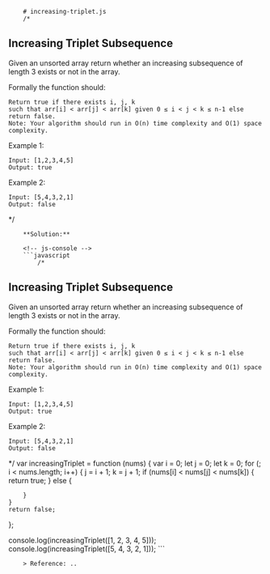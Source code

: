 
        # increasing-triplet.js
        /*

## Increasing Triplet Subsequence
Given an unsorted array return whether an increasing subsequence of length 3 exists or not in the array.

Formally the function should:

```
Return true if there exists i, j, k 
such that arr[i] < arr[j] < arr[k] given 0 ≤ i < j < k ≤ n-1 else return false.
Note: Your algorithm should run in O(n) time complexity and O(1) space complexity.
```

Example 1:

```
Input: [1,2,3,4,5]
Output: true
```

Example 2:

```
Input: [5,4,3,2,1]
Output: false
```

*/
        
        **Solution:**
        
        <!-- js-console -->
        ```javascript
            /*

## Increasing Triplet Subsequence
Given an unsorted array return whether an increasing subsequence of length 3 exists or not in the array.

Formally the function should:

```
Return true if there exists i, j, k 
such that arr[i] < arr[j] < arr[k] given 0 ≤ i < j < k ≤ n-1 else return false.
Note: Your algorithm should run in O(n) time complexity and O(1) space complexity.
```

Example 1:

```
Input: [1,2,3,4,5]
Output: true
```

Example 2:

```
Input: [5,4,3,2,1]
Output: false
```

*/
var increasingTriplet = function (nums) {
    var i = 0;
    let j = 0;
    let k = 0;
    for (; i < nums.length; i++) {
        j = i + 1;
        k = j + 1;
        if (nums[i] < nums[j] < nums[k]) {
            return true;
        } else {

        }
    }
    return false;

};

console.log(increasingTriplet([1, 2, 3, 4, 5]));
console.log(increasingTriplet([5, 4, 3, 2, 1]));
        ```
        
        > Reference: ..
        
        